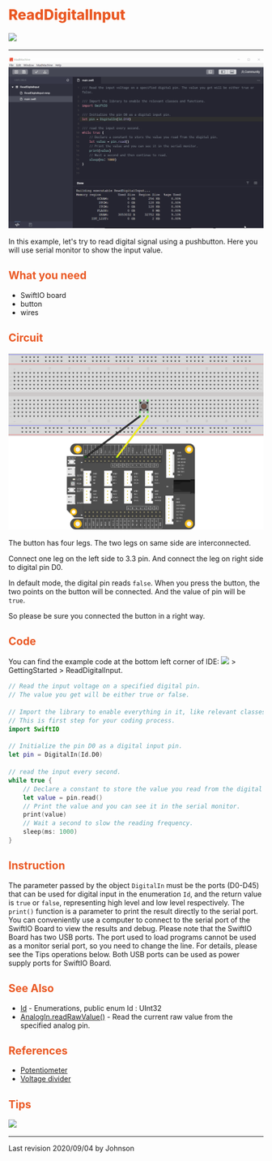 # <span style="color:#EA5823;font-weight:800">ReadDigitalInput</span>

![](../../.gitbook/assets/ReadDigitalInput/ReadDigtalnput.gif)

---

![](../../.gitbook/assets/ReadDigitalInput/003.gif)

In this example, let's try to read digital signal using a pushbutton. Here you will use serial monitor to show the input value.

## <span style="color:#EA5823;font-weight:700">What you need</span>

* SwiftIO board
* button
* wires

## <span style="color:#EA5823;font-weight:700">Circuit</span>

![](../../.gitbook/assets/ReadDigitalInput/ReadDigitalInput.png)

The button has four legs. The two legs on same side are interconnected. 

Connect one leg on the left side to 3.3 pin. And connect the leg on right side to digital pin D0.

In default mode, the digital pin reads `false`. When you press the button, the two points on the button will be connected. And the value of pin will be `true`.

So please be sure you connected the button in a right way. 

## <span style="color:#EA5823;font-weight:700">Code</span>

You can find the example code at the bottom left corner of IDE: ![](../../.gitbook/assets/xnip2020-07-22_16-04-33.jpg) &gt; GettingStarted &gt; ReadDigitalInput.

```swift
// Read the input voltage on a specified digital pin. 
// The value you get will be either true or false.

// Import the library to enable everything in it, like relevant classes and methods. 
// This is first step for your coding process.
import SwiftIO

// Initialize the pin D0 as a digital input pin.
let pin = DigitalIn(Id.D0)

// read the input every second.
while true {
    // Declare a constant to store the value you read from the digital pin.
    let value = pin.read()
    // Print the value and you can see it in the serial monitor.
    print(value)
    // Wait a second to slow the reading frequency.
    sleep(ms: 1000)
}
```

## <span style="color:#EA5823;font-weight:700">Instruction</span>

The parameter passed by the object `DigitalIn` must be the ports (D0-D45) that can be used for digital input in the enumeration `Id`, and the return value is `true` or `false`, representing high level and low level respectively. The `print()` function is a parameter to print the result directly to the serial port. You can conveniently use a computer to connect to the serial port of the SwiftIO Board to view the results and debug. Please note that the SwiftIO Board has two USB ports. The port used to load programs cannot be used as a monitor serial port, so you need to change the line. For details, please see the Tips operations below. Both USB ports can be used as power supply ports for SwiftIO Board.

<!--
对象`DigitalIn`传入的参数必须是枚举`Id`中可用于数字输入的端口(D0-D45)，其返回值是`true`或`false`，分别代表高电平和低电平。`print()`函数是直接向串口打印结果的参数，可以方便的使用计算机连接SwiftIO Board的串口后查看结果，并调试。请注意，SwiftIO Board有两个USB连接口，其中用于载入程序的接口并不能作为监听串口使用，所以需要进行换线操作，具体请查看下面Tips种的操作。这两个USB接口均可作为SwiftIO Board的供电接口。
-->


## <span style="color:#EA5823;font-weight:700">See Also</span>

- [Id](https://swiftioapi.madmachine.io/Enums/Id.html) - Enumerations, public enum Id : UInt32
- [AnalogIn.readRawValue()](https://swiftioapi.madmachine.io/Classes/AnalogIn.html#/s:7SwiftIO8AnalogInC12readRawValueSiyF) - Read the current raw value from the specified analog pin.

## <span style="color:#EA5823;font-weight:700">References</span>

- [Potentiometer](https://en.wikipedia.org/wiki/Potentiometer)
- [Voltage divider](https://en.wikipedia.org/wiki/Voltage_divider)

## <span style="color:#EA5823;font-weight:700"> Tips</span>

![](../../.gitbook/assets/ReadDigitalInput/changeWire.gif)

---
Last revision 2020/09/04 by Johnson



